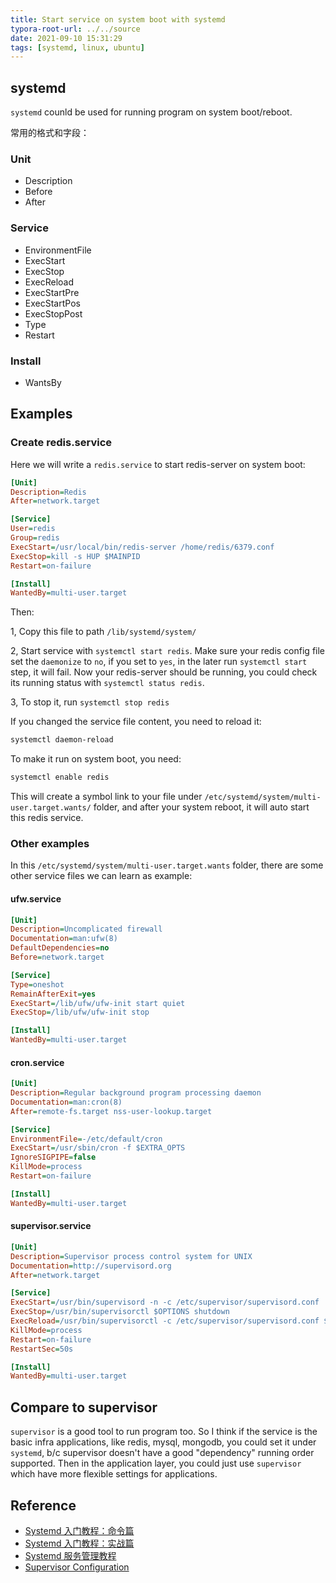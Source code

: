 ```yaml
---
title: Start service on system boot with systemd
typora-root-url: ../../source
date: 2021-09-10 15:31:29
tags: [systemd, linux, ubuntu]
---
```




## systemd

`systemd` counld be used for running program on system boot/reboot.

常用的格式和字段：

### Unit

* Description
* Before
* After



### Service

* EnvironmentFile
* ExecStart
* ExecStop
* ExecReload
* ExecStartPre
* ExecStartPos
* ExecStopPost
* Type
* Restart



### Install

* WantsBy



## Examples

### Create redis.service

Here we will write a `redis.service` to start redis-server on system boot:

```ini
[Unit]
Description=Redis
After=network.target

[Service]
User=redis
Group=redis
ExecStart=/usr/local/bin/redis-server /home/redis/6379.conf
ExecStop=kill -s HUP $MAINPID
Restart=on-failure

[Install]
WantedBy=multi-user.target
```



Then:

1, Copy this file to path `/lib/systemd/system/`

2, Start service with `systemctl start redis`. Make sure your redis config file set the `daemonize` to `no`, if you set to `yes`, in the later run `systemctl start` step, it will fail. Now your redis-server should be running, you could check its running status with `systemctl status redis`.

3, To stop it, run `systemctl stop redis`



If you changed the service file content, you need to reload it:

```bash
systemctl daemon-reload
```



To make it run on system boot, you need:

```bash
systemctl enable redis
```

This will create a symbol link to your file under `/etc/systemd/system/multi-user.target.wants/` folder, and after your system reboot, it will auto start this redis service.



### Other examples

In this `/etc/systemd/system/multi-user.target.wants` folder, there are some other service files we can learn as example:

#### ufw.service

```ini
[Unit]
Description=Uncomplicated firewall
Documentation=man:ufw(8)
DefaultDependencies=no
Before=network.target

[Service]
Type=oneshot
RemainAfterExit=yes
ExecStart=/lib/ufw/ufw-init start quiet
ExecStop=/lib/ufw/ufw-init stop

[Install]
WantedBy=multi-user.target
```



#### cron.service

```ini
[Unit]
Description=Regular background program processing daemon
Documentation=man:cron(8)
After=remote-fs.target nss-user-lookup.target

[Service]
EnvironmentFile=-/etc/default/cron
ExecStart=/usr/sbin/cron -f $EXTRA_OPTS
IgnoreSIGPIPE=false
KillMode=process
Restart=on-failure

[Install]
WantedBy=multi-user.target
```



#### supervisor.service

```ini
[Unit]
Description=Supervisor process control system for UNIX
Documentation=http://supervisord.org
After=network.target

[Service]
ExecStart=/usr/bin/supervisord -n -c /etc/supervisor/supervisord.conf
ExecStop=/usr/bin/supervisorctl $OPTIONS shutdown
ExecReload=/usr/bin/supervisorctl -c /etc/supervisor/supervisord.conf $OPTIONS reload
KillMode=process
Restart=on-failure
RestartSec=50s

[Install]
WantedBy=multi-user.target
```



## Compare to supervisor

`supervisor` is a good tool to run program too. So I think if the service is the basic infra applications, like redis, mysql, mongodb, you could set it under `systemd`, b/c supervisor doesn't have a good "dependency" running order supported. Then in the application layer, you could just use `supervisor` which have more flexible settings for applications.



## Reference

* [Systemd 入门教程：命令篇](https://www.ruanyifeng.com/blog/2016/03/systemd-tutorial-commands.html)
* [Systemd 入门教程：实战篇](https://www.ruanyifeng.com/blog/2016/03/systemd-tutorial-part-two.html)
* [Systemd 服务管理教程](https://cloud.tencent.com/developer/article/1516125)
* [Supervisor Configuration](http://supervisord.org/configuration.html)

